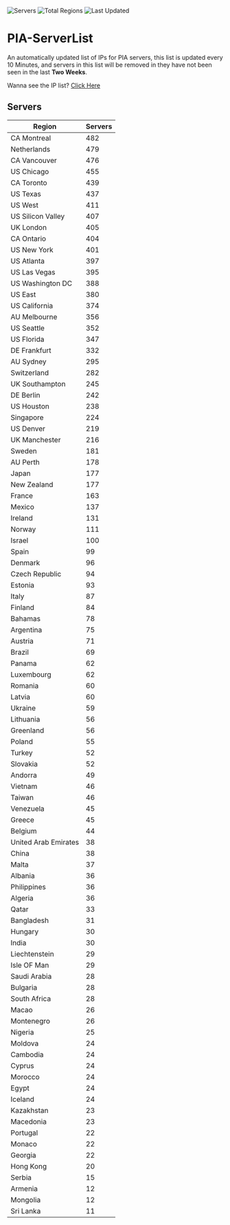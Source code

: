 ![Servers](https://img.shields.io/badge/Servers-14,018-darkgreen)
![Total Regions](https://img.shields.io/badge/Total_Regions-97-darkgreen)
![Last Updated](https://img.shields.io/badge/Last_Updated-April_29_2024_23:40_EDT-darkgreen)

# PIA-ServerList
An automatically updated list of IPs for PIA servers, this list is updated every 10 Minutes, and servers in this list will be removed in they have not been seen in the last **Two Weeks**.

Wanna see the IP list? [Click Here](./servers.json)

## Servers
| Region               | Servers |
|----------------------|---------|
| CA Montreal | 482 |
| Netherlands | 479 |
| CA Vancouver | 476 |
| US Chicago | 455 |
| CA Toronto | 439 |
| US Texas | 437 |
| US West | 411 |
| US Silicon Valley | 407 |
| UK London | 405 |
| CA Ontario | 404 |
| US New York | 401 |
| US Atlanta | 397 |
| US Las Vegas | 395 |
| US Washington DC | 388 |
| US East | 380 |
| US California | 374 |
| AU Melbourne | 356 |
| US Seattle | 352 |
| US Florida | 347 |
| DE Frankfurt | 332 |
| AU Sydney | 295 |
| Switzerland | 282 |
| UK Southampton | 245 |
| DE Berlin | 242 |
| US Houston | 238 |
| Singapore | 224 |
| US Denver | 219 |
| UK Manchester | 216 |
| Sweden | 181 |
| AU Perth | 178 |
| Japan | 177 |
| New Zealand | 177 |
| France | 163 |
| Mexico | 137 |
| Ireland | 131 |
| Norway | 111 |
| Israel | 100 |
| Spain | 99 |
| Denmark | 96 |
| Czech Republic | 94 |
| Estonia | 93 |
| Italy | 87 |
| Finland | 84 |
| Bahamas | 78 |
| Argentina | 75 |
| Austria | 71 |
| Brazil | 69 |
| Panama | 62 |
| Luxembourg | 62 |
| Romania | 60 |
| Latvia | 60 |
| Ukraine | 59 |
| Lithuania | 56 |
| Greenland | 56 |
| Poland | 55 |
| Turkey | 52 |
| Slovakia | 52 |
| Andorra | 49 |
| Vietnam | 46 |
| Taiwan | 46 |
| Venezuela | 45 |
| Greece | 45 |
| Belgium | 44 |
| United Arab Emirates | 38 |
| China | 38 |
| Malta | 37 |
| Albania | 36 |
| Philippines | 36 |
| Algeria | 36 |
| Qatar | 33 |
| Bangladesh | 31 |
| Hungary | 30 |
| India | 30 |
| Liechtenstein | 29 |
| Isle OF Man | 29 |
| Saudi Arabia | 28 |
| Bulgaria | 28 |
| South Africa | 28 |
| Macao | 26 |
| Montenegro | 26 |
| Nigeria | 25 |
| Moldova | 24 |
| Cambodia | 24 |
| Cyprus | 24 |
| Morocco | 24 |
| Egypt | 24 |
| Iceland | 24 |
| Kazakhstan | 23 |
| Macedonia | 23 |
| Portugal | 22 |
| Monaco | 22 |
| Georgia | 22 |
| Hong Kong | 20 |
| Serbia | 15 |
| Armenia | 12 |
| Mongolia | 12 |
| Sri Lanka | 11 |
